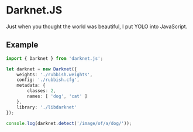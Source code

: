 # Darknet.JS
Just when you thought the world was beautiful, I put YOLO into JavaScript.

## Example
```typescript
import { Darknet } from 'darknet.js';

let darknet = new Darknet({
    weights: './rubbish.weights',
    config: './rubbish.cfg',
    metadata: {
        classes: 2,
        names: [ 'dog', 'cat' ]
    },
    library: './libdarknet'
});

console.log(darknet.detect('/image/of/a/dog/'));
```
